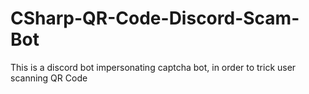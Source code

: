 # CSharp-QR-Code-Discord-Scam-Bot
This is a discord bot impersonating captcha bot, in order to trick user scanning QR Code
